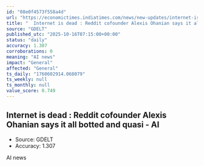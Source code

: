 ```yaml
---
id: "08e0f4573f558a4d"
url: "https://economictimes.indiatimes.com/news/new-updates/internet-is-dead-reddit-cofounder-alexis-ohanian-says-bots-now-posting-content-generate-fake-engagement-and-even-simulate-conversations/articleshow/124596816.cms"
title: "  Internet is dead : Reddit cofounder Alexis Ohanian says it all  botted  and  quasi - AI  "
source: "GDELT"
published_utc: "2025-10-16T07:15:00+00:00"
status: "daily"
accuracy: 1.307
corroborations: 0
meaning: "AI news"
impact: "General"
affected: "General"
ts_daily: "1760602914.068079"
ts_weekly: null
ts_monthly: null
value_score: 0.749
---
```

##   Internet is dead : Reddit cofounder Alexis Ohanian says it all  botted  and  quasi - AI  

- Source: GDELT
- Accuracy: 1.307

AI news
